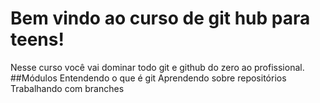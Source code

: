 # Bem vindo ao curso de git hub para teens!
Nesse curso você vai dominar todo git e github do zero ao profissional.
##Módulos
Entendendo o que é git
Aprendendo sobre repositórios
Trabalhando com branches